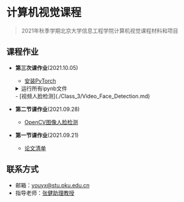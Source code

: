 # 计算机视觉课程

> 2021年秋季学期北京大学信息工程学院计算机视觉课程材料和项目


## 课程作业

-  **第三次课作业**(2021.10.05)
    - [安装PyTorch](./Class_3/PyTorch_installation.md)
    <details>
    <summary>运行所有ipynb文件</summary> 
       	- [W2_Numpy.ipynb](./Class_3/W2_Numpy.ipynb)
	- [W2_OpenCV.ipynb](./Class_3/W2_OpenCV.ipynb)
	- [W2_Python-Class.ipynb](./Class_3/W2_Python-Class.ipynb)
	- [W3_PyTorch_Basic.ipynb](./Class_3/W3_PyTorch_Basic.ipynb)
	- [W3_Regression_Python.ipynb](./Class_3/W3_Regression_Python.ipynb)
	- [W3_Tensor_Tutorial.ipynb](./Clkass_3/W3_Tensor_Tutorial.ipynb)
    </details>
    - [视频人脸检测](./Class_3/Video_Face_Detection.md)

-  **第二节课作业**(2021.09.28)
    - [OpenCV图像人脸检测]()

-  **第一节课作业**(2021.09.21)
    -  [论文清单](./Class_1/Paper_list.md)  



## 联系方式

- 邮箱：[youyx@stu.pku.edu.cn](mailto:youyx@stu.pku.edu.cn)
- 指导老师：[张健助理教授](https://jianzhang.tech/)


